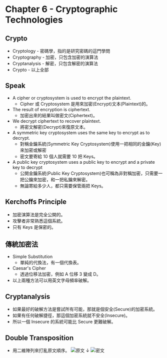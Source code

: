 # Chapter 6 - Cryptographic Technologies

## Crypto
+ Cryptology - 密碼學，指的是研究密碼的這門學問
+ Cryptography - 加密，只包含加密的演算法
+ Cryptanalysis - 解密，只包含解密的演算法
+ Crypto - 以上全部

## Speak
+ A cipher or cryptosystem is used to encrypt the plaintext.
	+ Cipher 或 Cryptosystem 是用來加密(Encrypt)文本(Plaintext)的。
+ The result of encryption is ciphertext.
	+ 加密出來的結果叫做密文(Ciphertext)。
+ We decrypt ciphertext to recover plaintext.
	+ 將密文解密(Decrypt)來復原文本。
+ A symmetric key cryptosystem uses the same key to encrypt as to decrypt.
	+ 對稱金鑰系統(Symmetric Key Cryptosystem)使用一把相同的金鑰(Key)來加密或解密
	+ 密文要寄給 10 個人就需要 10 把 Keys。
+ A public key cryptosystem uses a public key to encrypt and a private key to decrypt
	+ 公開金鑰系統(Public Key Cryptosystem)也可稱為非對稱加密，只需要一把公鑰來加密，和一把私鑰來解密。
	+ 無論寄給多少人，都只需要保管兩把 Keys。

## Kerchoffs Principle
+ 加密演算法是完全公開的。
+ 攻擊者非常熟悉這個系統。
+ 只有 Keys 是保密的。

## 傳統加密法
+ Simple Substitution
	+ 單純的代換法，有一個代換表。
+ Caesar's Cipher
	+ 透過位移法加密，例如 A 位移 3 變成 D。
+ 以上兩種方法可以用英文字母頻率破解。

## Cryptanalysis
+ 如果最好的破解方法是嘗試所有可能，那就是個安全(Secure)的加密系統。
+ 如果有任何破解捷徑，那這個加密系統就不安全(Insecure)。
+ 所以一個 Insecure 的系統可能比 Secure 更難破解。

## Double Transposition
+ 用二維陣列來打亂原文順序。
![原文](https://i.imgur.com/LuXi6Ju.png)
↓
![密文](https://i.imgur.com/F3FqErn.png)